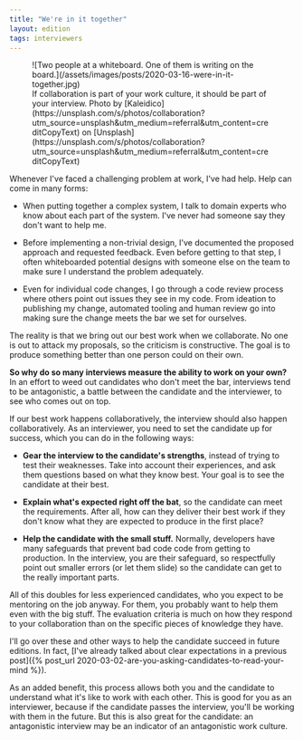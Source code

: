 ```yaml
---
title: "We're in it together"
layout: edition
tags: interviewers
---
```


<figure id="cover-img" markdown="1">
![Two people at a whiteboard. One of them is writing on the board.](/assets/images/posts/2020-03-16-were-in-it-together.jpg)
<figcaption markdown="1">If collaboration is part of your work culture, it should be part of your interview. Photo by [Kaleidico](https://unsplash.com/s/photos/collaboration?utm_source=unsplash&utm_medium=referral&utm_content=creditCopyText) on [Unsplash](https://unsplash.com/s/photos/collaboration?utm_source=unsplash&utm_medium=referral&utm_content=creditCopyText)
</figcaption>
</figure>

Whenever I've faced a challenging problem at work, I've had help. Help can come in many forms:

- When putting together a complex system, I talk to domain experts who know about each part of the system. I've never had someone say they don't want to help me.

- Before implementing a non-trivial design, I've documented the proposed approach and requested feedback. Even before getting to that step, I often whiteboarded potential designs with someone else on the team to make sure I understand the problem adequately.

- Even for individual code changes, I go through a code review process where others point out issues they see in my code. From ideation to publishing my change, automated tooling and human review go into making sure the change meets the bar we set for ourselves.


The reality is that we bring out our best work when we collaborate. No one is out to attack my proposals, so the criticism is constructive. The goal is to produce something better than one person could on their own.

**So why do so many interviews measure the ability to work on your own?** In an effort to weed out candidates who don't meet the bar, interviews tend to be antagonistic, a battle between the candidate and the interviewer, to see who comes out on top.

If our best work happens collaboratively, the interview should also happen collaboratively. As an interviewer, you need to set the candidate up for success, which you can do in the following ways:

- **Gear the interview to the candidate's strengths**, instead of trying to test their weaknesses. Take into account their experiences, and ask them questions based on what they know best. Your goal is to see the candidate at their best.

- **Explain what's expected right off the bat**, so the candidate can meet the requirements. After all, how can they deliver their best work if they don't know what they are expected to produce in the first place?

- **Help the candidate with the small stuff.** Normally, developers have many safeguards that prevent bad code code from getting to production. In the interview, you are their safeguard, so respectfully point out smaller errors (or let them slide) so the candidate can get to the really important parts.

All of this doubles for less experienced candidates, who you expect to be mentoring on the job anyway. For them, you probably want to help them even with the big stuff. The evaluation criteria is much on how they respond to your collaboration than on the specific pieces of knowledge they have.

I'll go over these and other ways to help the candidate succeed in future editions. In fact, [I've already talked about clear expectations in a previous post]({% post_url 2020-03-02-are-you-asking-candidates-to-read-your-mind %}).

As an added benefit, this process allows both you and the candidate to understand what it's like to work with each other. This is good for you as an interviewer, because if the candidate passes the interview, you'll be working with them in the future. But this is also great for the candidate: an antagonistic interview may be an indicator of an antagonistic work culture.

